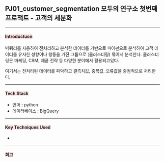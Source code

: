 ## PJ01_customer_segmentation 모두의 연구소 첫번째 프로잭트 - 고객의 세분화
---

#### <span style="background-color:#FFE6E6"> Introductuon </span>
빅쿼리를 사용하여 전처리하고 분석한 데이터를 기반으로 파이썬으로 분석하여 고객 데이터를 유사한 성향이나 행동을 가진 그룹으로 (클러스터링) 묶어서 분석한다.
클러스터링은 마케팅, CRM, 제품 전략 등 다양한 분야에서 활용되고있다.

여기서는 전처리된 데이터를 파악하고 결측치값, 중복값, 오류값을 중점적으로 처리한다.

---


#### <span style="background-color:#FFE6E6"> Tech Stack </span>
* 언어 : python
* 데이터베이스 : BigQuery

---


#### <span style="background-color:#FFE6E6"> Key Techniques Used </span>
*

---

#### <span style="background-color:#FFE6E6"> 회고 </span>
